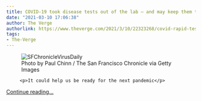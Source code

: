 ```yaml
---
title: COVID-19 took disease tests out of the lab — and may keep them there
date: "2021-03-10 17:06:38"
author: The Verge
authorlink: https://www.theverge.com/2021/3/10/22323268/covid-rapid-testing-pandemic-home-disease-pcr
tags:
- The-Verge
---
```

<figure>
      <img alt="SFChronicleVirusDaily" src="https://cdn.vox-cdn.com/thumbor/xRMjYSB2Wf3-5H6tvYkexIN5_e4=/0x70:2909x2009/1310x873/cdn.vox-cdn.com/uploads/chorus_image/image/68942570/1261955731.0.jpg" />
        <figcaption>Photo by Paul Chinn / The San Francisco Chronicle via Getty Images</figcaption>
    </figure>


  		 <p>It could help us be ready for the next pandemic</p>
  <p>
    <a href="https://www.theverge.com/2021/3/10/22323268/covid-rapid-testing-pandemic-home-disease-pcr">Continue reading&hellip;</a>
  </p>
